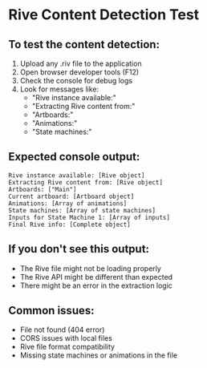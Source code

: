# Rive Content Detection Test

## To test the content detection:

1. Upload any .riv file to the application
2. Open browser developer tools (F12)
3. Check the console for debug logs
4. Look for messages like:
   - "Rive instance available:"
   - "Extracting Rive content from:"
   - "Artboards:"
   - "Animations:"
   - "State machines:"

## Expected console output:
```
Rive instance available: [Rive object]
Extracting Rive content from: [Rive object]
Artboards: ["Main"]
Current artboard: [Artboard object]
Animations: [Array of animations]
State machines: [Array of state machines]
Inputs for State Machine 1: [Array of inputs]
Final Rive info: [Complete object]
```

## If you don't see this output:
- The Rive file might not be loading properly
- The Rive API might be different than expected
- There might be an error in the extraction logic

## Common issues:
- File not found (404 error)
- CORS issues with local files
- Rive file format compatibility
- Missing state machines or animations in the file 